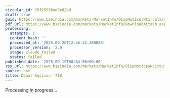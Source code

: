 ```yaml
---
circular_id: 78f25596ae9e82bd
draft: true
guid: https://www.bseindia.com/markets/MarketInfo/DispNoticesNCirculars.aspx?Noticeid={56136DFD-A469-4849-A2F7-F26AEB15D1C6}&noticeno=20250919-5&dt=09/19/2025&icount=5&totcount=44&flag=0
pdf_url: https://www.bseindia.com/markets/MarketInfo/DownloadAttach.aspx?id=20250919-5&attachedId=18cf5a4c-20c4-4e73-a0e0-855a24430855
processing:
  attempts: 1
  content_hash: ''
  processed_at: '2025-09-20T12:46:32.380880'
  processor_version: '2.0'
  stage: claude_failed
  status: failed
published_date: '2025-09-19T08:04:56+00:00'
rss_url: https://www.bseindia.com/markets/MarketInfo/DispNoticesNCirculars.aspx?Noticeid={56136DFD-A469-4849-A2F7-F26AEB15D1C6}&noticeno=20250919-5&dt=09/19/2025&icount=5&totcount=44&flag=0
source: bse
title: Demat Auction -718
---
```


Processing in progress...
